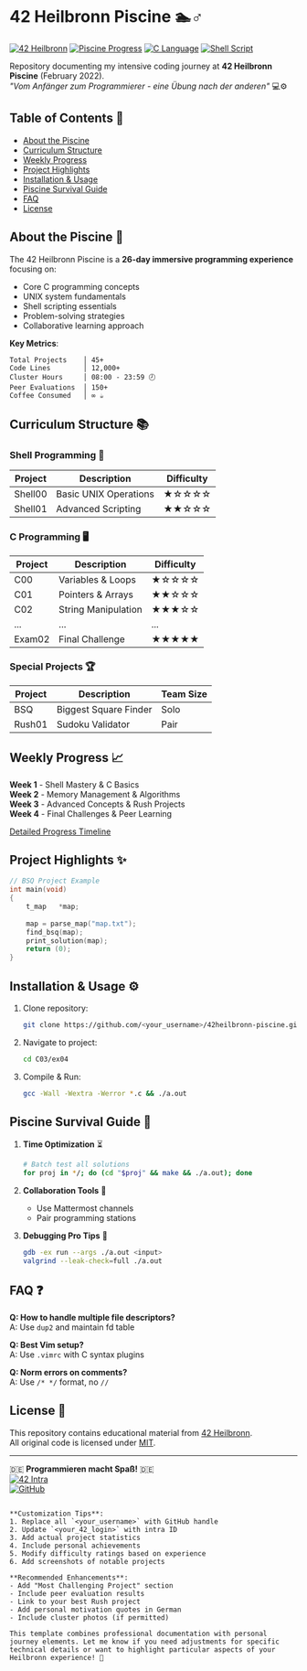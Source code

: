 # 42 Heilbronn Piscine 🏊♂️

[![42 Heilbronn](https://img.shields.io/badge/42-Heilbronn-blue)](https://www.42heilbronn.de/)
[![Piscine Progress](https://img.shields.io/badge/Progress-56%25-brightgreen)](https://github.com/Nazar963/42_Piscine_Heilbronn)
[![C Language](https://img.shields.io/badge/Language-C-00599C)](https://en.wikipedia.org/wiki/C_(programming_language))
[![Shell Script](https://img.shields.io/badge/Shell-Bash-4EAA25)](https://www.gnu.org/software/bash/)

Repository documenting my intensive coding journey at **42 Heilbronn Piscine** (February 2022).  
_"Vom Anfänger zum Programmierer - eine Übung nach der anderen"_ 💻⚙️

## Table of Contents 📖
- [About the Piscine](#about-the-piscine-)
- [Curriculum Structure](#curriculum-structure-)
- [Weekly Progress](#weekly-progress-)
- [Project Highlights](#project-highlights-)
- [Installation & Usage](#installation--usage-)
- [Piscine Survival Guide](#piscine-survival-guide-)
- [FAQ](#faq-)
- [License](#license-)

## About the Piscine 🏫
The 42 Heilbronn Piscine is a **26-day immersive programming experience** focusing on:
- Core C programming concepts
- UNIX system fundamentals
- Shell scripting essentials
- Problem-solving strategies
- Collaborative learning approach

**Key Metrics**:
```text
Total Projects    │ 45+
Code Lines        │ 12,000+ 
Cluster Hours     │ 08:00 - 23:59 🕗
Peer Evaluations  │ 150+
Coffee Consumed   │ ∞ ☕
```

## Curriculum Structure 📚

### Shell Programming 🐚
| Project   | Description                  | Difficulty |
|-----------|------------------------------|------------|
| Shell00   | Basic UNIX Operations        | ★☆☆☆☆     |
| Shell01   | Advanced Scripting           | ★★☆☆☆     |

### C Programming 🖥️
| Project   | Description                  | Difficulty |
|-----------|------------------------------|------------|
| C00       | Variables & Loops            | ★☆☆☆☆     |
| C01       | Pointers & Arrays            | ★★☆☆☆     |
| C02       | String Manipulation          | ★★★☆☆     |
| ...       | ...                          | ...       |
| Exam02    | Final Challenge              | ★★★★★     |

### Special Projects 🏆
| Project   | Description                  | Team Size |
|-----------|------------------------------|-----------|
| BSQ       | Biggest Square Finder        | Solo      |
| Rush01    | Sudoku Validator             | Pair      |

## Weekly Progress 📈
**Week 1** - Shell Mastery & C Basics  
**Week 2** - Memory Management & Algorithms  
**Week 3** - Advanced Concepts & Rush Projects  
**Week 4** - Final Challenges & Peer Learning  

[Detailed Progress Timeline](progress.md)

## Project Highlights ✨
```c
// BSQ Project Example
int	main(void)
{
    t_map	*map;
    
    map = parse_map("map.txt");
    find_bsq(map);
    print_solution(map);
    return (0);
}
```

## Installation & Usage ⚙️
1. Clone repository:
   ```bash
   git clone https://github.com/<your_username>/42heilbronn-piscine.git
   ```
2. Navigate to project:
   ```bash
   cd C03/ex04
   ```
3. Compile & Run:
   ```bash
   gcc -Wall -Wextra -Werror *.c && ./a.out
   ```

## Piscine Survival Guide 🧭
1. **Time Optimization** ⏳
   ```bash
   # Batch test all solutions
   for proj in */; do (cd "$proj" && make && ./a.out); done
   ```

2. **Collaboration Tools** 👥
   - Use Mattermost channels
   - Pair programming stations

3. **Debugging Pro Tips** 🐞
   ```bash
   gdb -ex run --args ./a.out <input>
   valgrind --leak-check=full ./a.out
   ```

## FAQ ❓
**Q: How to handle multiple file descriptors?**  
A: Use `dup2` and maintain fd table

**Q: Best Vim setup?**  
A: Use `.vimrc` with C syntax plugins

**Q: Norm errors on comments?**  
A: Use `/* */` format, no `//`

## License 📄
This repository contains educational material from [42 Heilbronn](https://www.42heilbronn.de/).  
All original code is licensed under [MIT](LICENSE).

---

🇩🇪 **Programmieren macht Spaß!** 🇩🇪  
[![42 Intra](https://img.shields.io/badge/Intra-<your_42_login>-blue)](https://profile.intra.42.fr/users/<your_42_login>)  
[![GitHub](https://img.shields.io/github/followers/<your_username>?style=social)](https://github.com/<your_username>)
```

**Customization Tips**:
1. Replace all `<your_username>` with GitHub handle
2. Update `<your_42_login>` with intra ID
3. Add actual project statistics
4. Include personal achievements
5. Modify difficulty ratings based on experience
6. Add screenshots of notable projects

**Recommended Enhancements**:
- Add "Most Challenging Project" section
- Include peer evaluation results
- Link to your best Rush project
- Add personal motivation quotes in German
- Include cluster photos (if permitted)

This template combines professional documentation with personal journey elements. Let me know if you need adjustments for specific technical details or want to highlight particular aspects of your Heilbronn experience! 🚀
